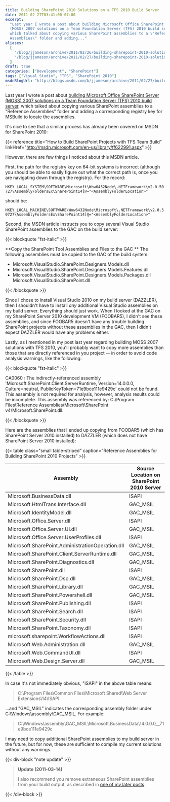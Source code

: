 ```yaml
---
title: Building SharePoint 2010 Solutions on a TFS 2010 Build Server
date: 2011-02-27T03:41:00-07:00
excerpt:
  "Last year I wrote a post about building Microsoft Office SharePoint Server
  (MOSS) 2007 solutions on a Team Foundation Server (TFS) 2010 build server ,
  which talked about copying various SharePoint assemblies to a \"Reference
  Assemblies\" folder and adding..."
aliases:
  [
    "/blog/jjameson/archive/2011/02/26/building-sharepoint-2010-solutions-on-a-tfs-2010-build-server.aspx",
    "/blog/jjameson/archive/2011/02/27/building-sharepoint-2010-solutions-on-a-tfs-2010-build-server.aspx",
  ]
draft: true
categories: ["Development", "SharePoint"]
tags: ["Visual Studio", "TFS", "SharePoint 2010"]
msdnBlogUrl: "http://blogs.msdn.com/b/jjameson/archive/2011/02/27/building-sharepoint-2010-solutions-on-a-tfs-2010-build-server.aspx"
---
```


Last year I wrote a post about
[building Microsoft Office SharePoint Server (MOSS) 2007 solutions on a Team Foundation Server (TFS) 2010 build server](/blog/jjameson/2010/05/05/building-moss-2007-solutions-on-a-tfs-2010-build-server),
which talked about copying various SharePoint assemblies to a "Reference
Assemblies" folder and adding a corresponding registry key for MSBuild to locate
the assemblies.

It's nice to see that a similar process has already been covered on MSDN for
SharePoint 2010:

{{< reference title="How to Build SharePoint Projects with TFS Team Build"
linkHref="http://msdn.microsoft.com/en-us/library/ff622991.aspx" >}}

However, there are few things I noticed about this MSDN article.

First, the path for the registry key on 64-bit systems is incorrect (although
you should be able to easily figure out what the correct path is, once you are
navigating down through the registry). For the record:

`HKEY_LOCAL_SYSTEM\SOFTWARE\Microsoft\Wow6432Node\.NETFramework\v2.0.50727\AssemblyFoldersEx\SharePoint14]@="<AssemblyFolderLocation>"`

should be:

`HKEY_LOCAL_MACHINE\SOFTWARE\Wow6432Node\Microsoft\.NETFramework\v2.0.50727\AssemblyFoldersEx\SharePoint14]@="<AssemblyFolderLocation>"`

Second, the MSDN article instructs you to copy several Visual Studio SharePoint
assemblies to the GAC on the build server:

{{< blockquote "fst-italic" >}}

**Copy the SharePoint Tool Assemblies and Files to the GAC
** The following assemblies must be copied to the GAC of the build system:

- Microsoft.VisualStudio.SharePoint.Designers.Models.dll
- Microsoft.VisualStudio.SharePoint.Designers.Models.Features.dll
- Microsoft.VisualStudio.SharePoint.Designers.Models.Packages.dll
  Microsoft.VisualStudio.SharePoint.dll

{{< /blockquote >}}

Since I chose to install Visual Studio 2010 on my build server (DAZZLER), then I
shouldn't have to install _any_ additional Visual Studio assemblies on my build
server. Everything should just work. When I looked at the GAC on my SharePoint
Server 2010 development VM (FOOBAR5), I didn't see these assemblies, and since
FOOBAR5 doesn't have any trouble building SharePoint projects without these
assemblies in the GAC, then I didn't expect DAZZLER would have any problems
either.

Lastly, as I mentioned in my post last year regarding building MOSS 2007
solutions with TFS 2010, you'll probably want to copy more assemblies than those
that are directly referenced in you project -- in order to avoid code analysis
warnings, like the following:

{{< blockquote "fst-italic" >}}

CA0060 : The indirectly-referenced assembly
'Microsoft.SharePoint.Client.ServerRuntime, Version=14.0.0.0, Culture=neutral,
PublicKeyToken=71e9bce111e9429c' could not be found. This assembly is not
required for analysis, however, analysis results could be incomplete. This
assembly was referenced by: C:\Program Files\Reference
Assemblies\Microsoft\SharePoint v4\Microsoft.SharePoint.dll.

{{< /blockquote >}}

Here are the assemblies that I ended up copying from FOOBAR5 (which has
SharePoint Server 2010 installed) to DAZZLER (which does not have SharePoint
Server 2010 installed):

{{< table class="small table-striped"
caption="Reference Assemblies for Building SharePoint 2010 Projects" >}}

| Assembly | Source Location on SharePoint 2010 Server |
| --- | --- |
| Microsoft.BusinessData.dll | ISAPI |
| Microsoft.HtmlTrans.Interface.dll | GAC\_MSIL |
| Microsoft.IdentityModel.dll | GAC\_MSIL |
| Microsoft.Office.Server.dll | ISAPI |
| Microsoft.Office.Server.UI.dll | GAC\_MSIL |
| Microsoft.Office.Server.UserProfiles.dll | ISAPI |
| Microsoft.SharePoint.AdministrationOperation.dll | GAC\_MSIL |
| Microsoft.SharePoint.Client.ServerRuntime.dll | GAC\_MSIL |
| Microsoft.SharePoint.Diagnostics.dll | GAC\_MSIL |
| Microsoft.SharePoint.dll | ISAPI |
| Microsoft.SharePoint.Dsp.dll | GAC\_MSIL |
| Microsoft.SharePoint.Library.dll | GAC\_MSIL |
| Microsoft.SharePoint.Powershell.dll | GAC\_MSIL |
| Microsoft.SharePoint.Publishing.dll | ISAPI |
| Microsoft.SharePoint.Search.dll | ISAPI |
| Microsoft.SharePoint.Security.dll | ISAPI |
| Microsoft.SharePoint.Taxonomy.dll | ISAPI |
| microsoft.sharepoint.WorkflowActions.dll | ISAPI |
| Microsoft.Web.Administration.dll | GAC\_MSIL |
| Microsoft.Web.CommandUI.dll | ISAPI |
| Microsoft.Web.Design.Server.dll | GAC\_MSIL |

{{< /table >}}

In case it's not immediately obvious, "ISAPI" in the above table means:

> C:\Program Files\Common Files\Microsoft Shared\Web Server Extensions\14\ISAPI

...and "GAC\_MSIL" indicates the corresponding assembly folder under
C:\Windows\assembly\GAC\_MSIL. For example:

> C:\Windows\assembly\GAC\_MSIL\Microsoft.BusinessData\14.0.0.0\_\_71e9bce111e9429c

I may need to copy additional SharePoint assemblies to my build server in the
future, but for now, these are sufficient to compile my current solutions
without any warnings.

{{< div-block "note update" >}}

> **Update (2011-03-14)**
>
> I also recommend you remove extraneous SharePoint assemblies from your build
> output, as described in
> [one of my later posts](/blog/jjameson/2011/03/14/quot-build-bloat-quot-part-2-a-k-a-removing-extraneous-items-from-sharepoint-visual-studio-projects).

{{< /div-block >}}

